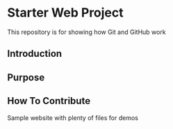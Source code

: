 # Starter Web Project

This repository is for showing how Git and GitHub work

## Introduction


## Purpose

## How To Contribute

Sample website with plenty of files for demos
